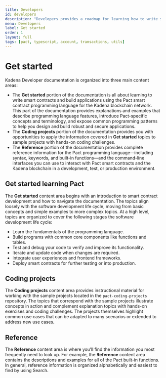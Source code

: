 ```yaml
---
title: Developers
id: developers
description: "Developers provides a roadmap for learning how to write smart contracts and frontend user interfaces for applications that run on the Kadena blockchain network."
menu: Developers
label: Get started
order: 1
layout: full
tags: [pact, typescript, account, transactions, utils]
---
```


# Get started

Kadena Developer documentation is organized into three main content areas:

- The **Get started** portion of the documentation is all about learning to write smart contracts and build applications using the Pact smart contract programming language for the Kadena blockchain network.
  This part of the documentation provides explanations and examples that describe programming language features, introduce Pact-specific concepts and terminology, and expose common programming patterns to help you design and build robust and secure applications.
- The **Coding projects** portion of the documentation provides you with opportunities to apply the information covered in **Get started** topics to sample projects with hands-on coding challenges. 
- The **Reference** portion of the documentation provides complete reference information for the Pact programming language—including syntax, keywords, and built-in functions—and the command-line interfaces you can use to interact with Pact smart contracts and the Kadena blockchain in a development, test, or production environment.

## Get started learning Pact

The **Get started** content area begins with an introduction to smart contract development and how to navigate the documentation. 
The topics align loosely with the software development life cycle, moving from basic concepts and simple examples to more complex topics.
At a high level, topics are organized to cover the following stages the software development life cycle:

- Learn the fundamentals of the programming language.
- Build programs with common core components like functions and tables.
- Test and debug your code to verify and improve its functionality.
- Iterate and update code when changes are required.
- Integrate user experiences and frontend frameworks.
- Deploy smart contracts for further testing or into production.

## Coding projects

The **Coding projects** content area provides instructional material for working with the sample projects located in the `pact-coding-projects` repository.
The topics that correspond with the sample projects illustrate concepts in action and complement explanation topics with hands-on exercises and coding challenges. 
The projects themselves highlight common use cases that can be adapted to many scenarios or extended to address new use cases.

## Reference

The **Reference** content area is where you'll find the information you most frequently need to look up.
For example, the **Reference** content area contains the descriptions and examples for all of the Pact built-in functions.
In general, reference information is organized alphabetically and easiest to find by using Search.
